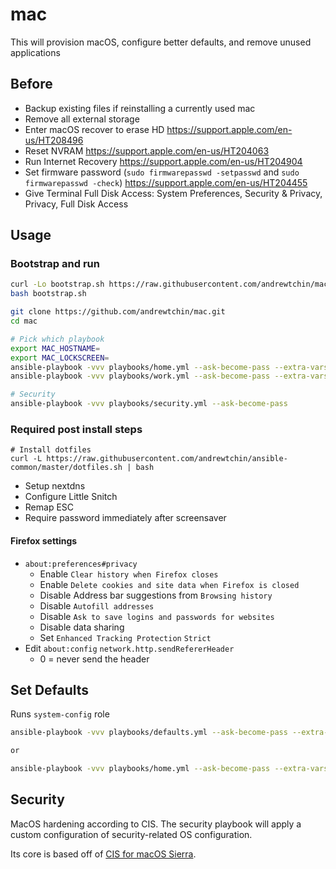 # mac

This will provision macOS, configure better defaults, and remove unused applications

## Before

- Backup existing files if reinstalling a currently used mac
- Remove all external storage
- Enter macOS recover to erase HD https://support.apple.com/en-us/HT208496
- Reset NVRAM https://support.apple.com/en-us/HT204063
- Run Internet Recovery https://support.apple.com/en-us/HT204904
- Set firmware password (`sudo firmwarepasswd -setpasswd` and `sudo firmwarepasswd -check`) https://support.apple.com/en-us/HT204455
- Give Terminal Full Disk Access: System Preferences, Security & Privacy, Privacy, Full Disk Access

## Usage

### Bootstrap and run
```bash
curl -Lo bootstrap.sh https://raw.githubusercontent.com/andrewtchin/mac/master/bootstrap.sh
bash bootstrap.sh

git clone https://github.com/andrewtchin/mac.git
cd mac

# Pick which playbook
export MAC_HOSTNAME=
export MAC_LOCKSCREEN=
ansible-playbook -vvv playbooks/home.yml --ask-become-pass --extra-vars=@vars/config.yml
ansible-playbook -vvv playbooks/work.yml --ask-become-pass --extra-vars=@vars/config.yml

# Security
ansible-playbook -vvv playbooks/security.yml --ask-become-pass
```

### Required post install steps
```
# Install dotfiles
curl -L https://raw.githubusercontent.com/andrewtchin/ansible-common/master/dotfiles.sh | bash
```

- Setup nextdns
- Configure Little Snitch
- Remap ESC
- Require password immediately after screensaver

#### Firefox settings

- `about:preferences#privacy`
  - Enable `Clear history when Firefox closes`
  - Enable `Delete cookies and site data when Firefox is closed`
  - Disable Address bar suggestions from `Browsing history`
  - Disable `Autofill addresses`
  - Disable `Ask to save logins and passwords for websites`
  - Disable data sharing
  - Set `Enhanced Tracking Protection` `Strict`
- Edit `about:config` `network.http.sendRefererHeader`
  - 0 = never send the header


## Set Defaults

Runs `system-config` role

```bash
ansible-playbook -vvv playbooks/defaults.yml --ask-become-pass --extra-vars=@vars/config.yml

or

ansible-playbook -vvv playbooks/home.yml --ask-become-pass --extra-vars=@vars/config.yml --start-at-task="Set OS X defaults"
```

## Security

MacOS hardening according to CIS. The security playbook will apply a custom configuration of security-related OS configuration.

Its core is based off of [CIS for macOS Sierra](https://github.com/jamfprofessionalservices/CIS-for-macOS-Sierra-CP).
